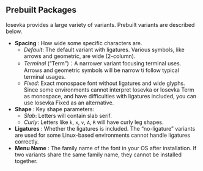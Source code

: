 ## Prebuilt Packages

Iosevka provides a large variety of variants. Prebuilt variants are described below.

- **Spacing** : How wide some specific characters are.
  - _Default_: The default variant with ligatures. Various symbols, like arrows and geometric, are wide (2-column).
  - _Terminal_ (“Term”)：A narrower variant focusing terminal uses. Arrows and geometric symbols will be narrow ti follow typical terminal usages.
  - _Fixed_: Exact monospace font without ligatures and wide glyphs. Since some environments cannot interpret Iosevka or Iosevka Term as monospace, and have difficulties with ligatures included, you can use Iosevka Fixed as an alternative.
- **Shape** : Key shape parameters:
  - *Slab*: Letters will contain slab serif.
  - *Curly*: Letters like `k`, `x`, `v`, `A`, `R` will have curly leg shapes.
- **Ligatures** : Whether the ligatures is included. The “no-ligature” variants are used for some Linux-based environments cannot handle ligatures correctly.
- **Menu Name** : The family name of the font in your OS after installation. If two variants share the same family name, they cannot be installed together.
